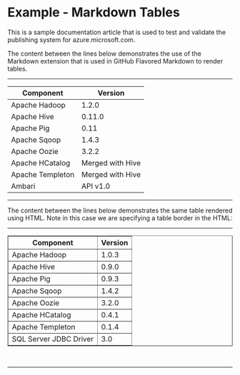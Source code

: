 ﻿<properties pageTitle="Documentation Example - Tables in Markdown" description="This is an example document" title="Documentation Example - Tables in Markdown" services="" documentationCenter="" metaKeywords="" solutions="" authors="" videoId="" scriptId="" />


# Example - Markdown Tables #
This is a sample documentation article that is used to test and validate the publishing system for azure.microsoft.com.  

The content between the lines below demonstrates the use of the Markdown extension that is used in GitHub Flavored Markdown to render tables. 

---

|  Component      |    Version    |
|--------|--------|
| Apache Hadoop     | 1.2.0     |
| Apache Hive       | 0.11.0       |
| Apache Pig       | 0.11       |
| Apache Sqoop       | 1.4.3       |
| Apache Oozie       | 3.2.2       |
| Apache HCatalog       | Merged with Hive       |
| Apache Templeton       | Merged with Hive       |
| Ambari       | API v1.0       |

---

The content between the lines below demonstrates the same table rendered using HTML.  Note in this case we are specifying a table border in the HTML:

---

<table border="1">
<tr><th>Component</th><th>Version</th></tr>
<tr><td>Apache Hadoop</td><td>1.0.3</td></tr>
<tr><td>Apache Hive</td><td>0.9.0</td></tr>
<tr><td>Apache Pig</td><td>0.9.3</td></tr>
<tr><td>Apache Sqoop</td><td>1.4.2</td></tr>
<tr><td>Apache Oozie</td><td>3.2.0</td></tr>
<tr><td>Apache HCatalog</td><td>0.4.1</td></tr>
<tr><td>Apache Templeton</td><td>0.1.4</td></tr>
<tr><td>SQL Server JDBC Driver</td><td>3.0</td></tr>
</table><br/>

---

